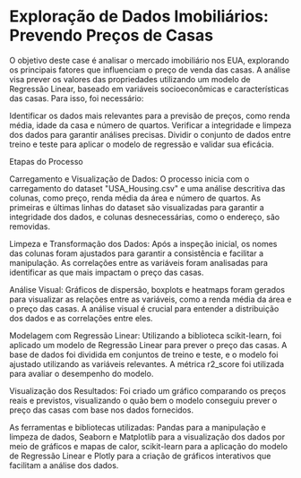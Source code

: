 # Exploração de Dados Imobiliários: Prevendo Preços de Casas

O objetivo deste case é analisar o mercado imobiliário nos EUA, explorando os principais fatores que influenciam o preço de venda das casas. A análise visa prever os valores das propriedades utilizando um modelo de Regressão Linear, baseado em variáveis socioeconômicas e características das casas. Para isso, foi necessário:

Identificar os dados mais relevantes para a previsão de preços, como renda média, idade da casa e número de quartos.
Verificar a integridade e limpeza dos dados para garantir análises precisas.
Dividir o conjunto de dados entre treino e teste para aplicar o modelo de regressão e validar sua eficácia.

Etapas do Processo

Carregamento e Visualização de Dados:
O processo inicia com o carregamento do dataset "USA_Housing.csv" e uma análise descritiva das colunas, como preço, renda média da área e número de quartos. As primeiras e últimas linhas do dataset são visualizadas para garantir a integridade dos dados, e colunas desnecessárias, como o endereço, são removidas.

Limpeza e Transformação dos Dados:
Após a inspeção inicial, os nomes das colunas foram ajustados para garantir a consistência e facilitar a manipulação. As correlações entre as variáveis foram analisadas para identificar as que mais impactam o preço das casas.

Análise Visual:
Gráficos de dispersão, boxplots e heatmaps foram gerados para visualizar as relações entre as variáveis, como a renda média da área e o preço das casas. A análise visual é crucial para entender a distribuição dos dados e as correlações entre eles.

Modelagem com Regressão Linear:
Utilizando a biblioteca scikit-learn, foi aplicado um modelo de Regressão Linear para prever o preço das casas. A base de dados foi dividida em conjuntos de treino e teste, e o modelo foi ajustado utilizando as variáveis relevantes. A métrica r2_score foi utilizada para avaliar o desempenho do modelo.

Visualização dos Resultados:
Foi criado um gráfico comparando os preços reais e previstos, visualizando o quão bem o modelo conseguiu prever o preço das casas com base nos dados fornecidos.

As ferramentas e bibliotecas utilizadas: Pandas para a manipulação e limpeza de dados, Seaborn e Matplotlib para a visualização dos dados por meio de gráficos e mapas de calor, scikit-learn para a aplicação do modelo de Regressão Linear e Plotly para a criação de gráficos interativos que facilitam a análise dos dados.
